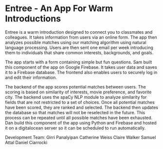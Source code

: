 # Entree - An App For Warm Introductions

Entree is a warm introduction designed to connect you to classmates and colleagues.  It takes information from users via an online form.  The app then analyzes possible matches using our matching algorithm using natural language processing.  Users are then sent one email per week introducing them to individuals that share common interests, backgrounds, and goals.

The app starts with a form containing simple but fun questions.  Sam built this component of the app on Google Firebase.  It takes user data and saves it to a Firebase database.  The frontend also enables users to securely log in and edit their information.

The backend of the app scores potential matches between users.  The scoring is based on similarity of interests, movie preference, and favorite city.  The backend uses the spaCy NLP module to analyze similarity for fields that are not restricted to a set of choices.  Once all potential matches have been scored, they are ranked and selected.  The backend then updates the database so that matches will not be reselected in the future.  This process can be repeated until all possible matches have been exhausted.  Dan build this component of the app using Python and Firebase and hosted it on a digitalocean server so it can be scheduled to run automatically.



Development Team:
Girri Panalyipan
Catherine Weiss
Claire Walker
Samuel Attal
Daniel Ciarrocki


